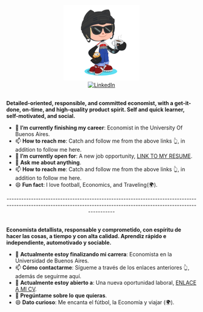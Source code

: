 <div>
    <div align=center>
        <img src="https://raw.githubusercontent.com/AhmedFathyDev/AhmedFathyDev/main/GitHub.png" alt="GitHub Octocat Drinking a Cup of Coffee" height="200">
    </div>
    <div align=center>
       <a href="https://www.linkedin.com/in/nicolas-ortizzz/"><img src="https://img.shields.io/badge/Linkedin-0077b5?style=flat&logo=linkedin" alt="LinkedIn" /></a>
    <div align=left>
        <br>
        <p>
            <strong>
                Detailed-oriented, responsible, and committed economist, with a get-it-done, on-time, and high-quality product spirit. Self and quick learner, self-motivated, and social.
            </strong>
        </p>
        <ul>
            <li>🌱 <b>I’m currently finishing my career</b>: Economist in the University Of Buenos Aires.</li>
            <li>📫 <b>How to reach me</b>: Catch and follow me from the above links 👆, in addition to follow me here.</li>
            <li>🤔 <b>I’m currently open for</b>: A new job opportunity, <a href="https://www.linkedin.com/in/nicolas-ortizzz/">LINK TO MY RESUME</a>.</li>
            <li>💬 <b>Ask me about anything</b></a>.</li>
            <li>📫 <b>How to reach me</b>: Catch and follow me from the above links 👆, in addition to follow me here.</li>
            <li>😄 <b>Fun fact</b>: I love football, Economics, and Traveling(🌍).</li>
        </ul>
    </div>


<div>
    -----------------------------------------------------------------------------------------------------------------------------------------------------------------------
    </div>
    <div align="left">
        <br>
        <p>
            <strong>
                Economista detallista, responsable y comprometido, con espíritu de hacer las cosas, a tiempo y con alta calidad. Aprendiz rápido e independiente, automotivado y sociable.
            </strong>
        </p>
        <ul>
            <li>🌱 <b>Actualmente estoy finalizando mi carrera</b>: Economista en la Universidad de Buenos Aires.</li>
            <li>📫 <b>Cómo contactarme</b>: Sígueme a través de los enlaces anteriores 👆, además de seguirme aquí.</li>
            <li>🤔 <b>Actualmente estoy abierto a</b>: Una nueva oportunidad laboral, <a href="https://www.linkedin.com/in/nicolas-ortizzz/">ENLACE A MI CV</a>.</li>
            <li>💬 <b>Pregúntame sobre lo que quieras</b>.</li>
            <li>😄 <b>Dato curioso</b>: Me encanta el fútbol, la Economía y viajar (🌍).</li>
        </ul>
    </div>
</div>
